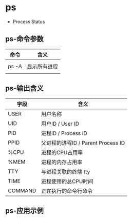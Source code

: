 # ps
- Process Status

## ps-命令参数

| 命令  | 含义         |
| ----- | ------------ |
|       |              |
| ps -A | 显示所有进程 |
|       |              |



## ps-输出含义

| 字段    | 含义                               |
| ------- | ---------------------------------- |
| USER    | 用户名称                           |
| UID     | 用户ID / User ID                   |
| PID     | 进程ID / Process ID                |
| PPID    | 父进程的进程ID / Parent Process ID |
| %CPU    | 进程的CPU占用率                    |
| %MEM    | 进程的内存占用率                   |
| TTY     | 与进程关联的终端 tty               |
| TIME    | 进程使用的总CPU时间                |
| COMMAND | 正在执行的命令行命令               |



## ps-应用示例

